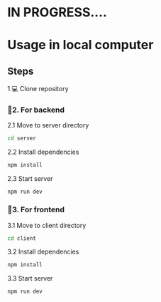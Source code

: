 # IN PROGRESS....
# Usage in local computer

## Steps
1.💻 Clone repository

 ### 🚀2. For backend
2.1 Move to server directory
```bash
cd server
```
2.2 Install dependencies
```bash
npm install
```
2.3 Start server
```
npm run dev
```

 ### 🚀3. For frontend
3.1 Move to client directory
```bash
cd client
```
3.2 Install dependencies
```bash
npm install
```
  
3.3 Start server   
```
npm run dev
```
